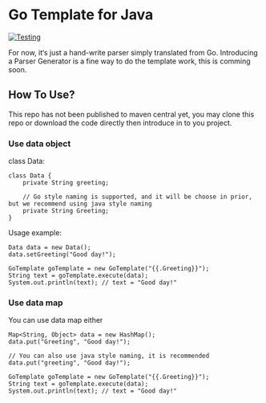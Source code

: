 # Go Template for Java

[![Testing](https://github.com/verils/gotemplate4j/actions/workflows/maven.yml/badge.svg)](https://github.com/verils/gotemplate4j/actions/workflows/maven.yml)

For now, it‘s just a hand-write parser simply translated from Go. Introducing a Parser Generator is a fine way to do the
template work, this is comming soon.

## How To Use?

This repo has not been published to maven central yet, you may clone this repo or download the code directly then introduce in to you project.

### Use data object

class Data:
```
class Data {
    private String greeting;
    
    // Go style naming is supported, and it will be choose in prior, but we recommend using java style naming
    private String Greeting;
}
```

Usage example:
```
Data data = new Data();
data.setGreeting("Good day!");

GoTemplate goTemplate = new GoTemplate("{{.Greeting}}");
String text = goTemplate.execute(data);
System.out.println(text); // text = "Good day!"
```

### Use data map
You can use data map either

```
Map<String, Object> data = new HashMap();
data.put("Greeting", "Good day!");

// You can also use java style naming, it is recommended
data.put("greeting", "Good day!");

GoTemplate goTemplate = new GoTemplate("{{.Greeting}}");
String text = goTemplate.execute(data);
System.out.println(text); // text = "Good day!"
```
